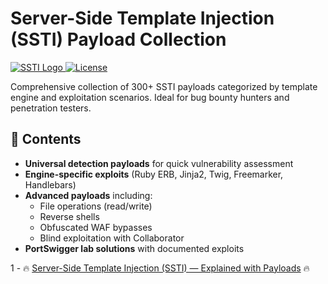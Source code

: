 # Server-Side Template Injection (SSTI) Payload Collection

[![SSTI Logo](https://img.shields.io/badge/Exploit-SSTI-red) ](https://github.com/cybersecplayground/bugbounty-Tips-and-Tricks/blob/main/SSTI/Server-Side_Template_Injection(SSTI)_Explained_with_Payloads.md)
[![License](https://img.shields.io/badge/Payloads-30%2B-brightgreen)](https://github.com/cybersecplayground/bugbounty-Tips-and-Tricks/blob/main/Payloads/SSTI_Payloads.txt)

Comprehensive collection of 300+ SSTI payloads categorized by template engine and exploitation scenarios. Ideal for bug bounty hunters and penetration testers.

## 📌 Contents

- **Universal detection payloads** for quick vulnerability assessment
- **Engine-specific exploits** (Ruby ERB, Jinja2, Twig, Freemarker, Handlebars)
- **Advanced payloads** including:
  - File operations (read/write)
  - Reverse shells
  - Obfuscated WAF bypasses
  - Blind exploitation with Collaborator
- **PortSwigger lab solutions** with documented exploits

1 - 🔥 [Server-Side Template Injection (SSTI) — Explained with Payloads](https://github.com/cybersecplayground/bugbounty-Tips-and-Tricks/blob/main/SSTI/Server-Side_Template_Injection(SSTI)_Explained_with_Payloads.md) 🔥
